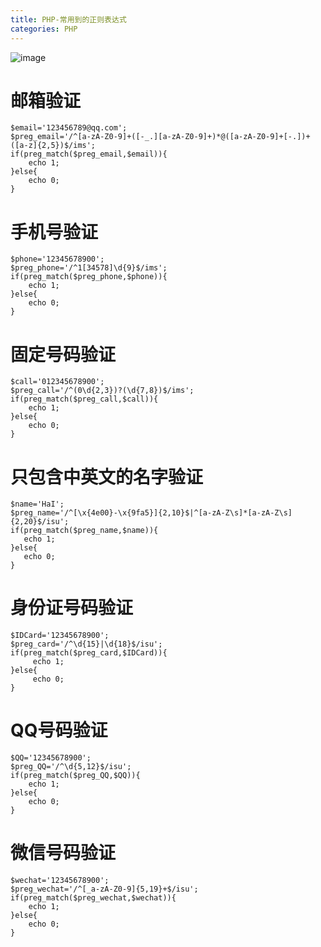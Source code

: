 ```yaml
---
title: PHP-常用到的正则表达式
categories: PHP
---
```

 ![image](https://upload-images.jianshu.io/upload_images/15325592-fbfbe69c6724072d?imageMogr2/auto-orient/strip%7CimageView2/2/w/1240)
<!-- more -->
# 邮箱验证

```
$email='123456789@qq.com';
$preg_email='/^[a-zA-Z0-9]+([-_.][a-zA-Z0-9]+)*@([a-zA-Z0-9]+[-.])+([a-z]{2,5})$/ims';
if(preg_match($preg_email,$email)){
    echo 1;
}else{
    echo 0;
}

```

# 手机号验证

```
$phone='12345678900';
$preg_phone='/^1[34578]\d{9}$/ims';
if(preg_match($preg_phone,$phone)){
    echo 1;
}else{
    echo 0;
}
```

# 固定号码验证

```
$call='012345678900';
$preg_call='/^(0\d{2,3})?(\d{7,8})$/ims';
if(preg_match($preg_call,$call)){
    echo 1;
}else{
    echo 0;
}

```

# 只包含中英文的名字验证

```
$name='HaI';
$preg_name='/^[\x{4e00}-\x{9fa5}]{2,10}$|^[a-zA-Z\s]*[a-zA-Z\s]{2,20}$/isu';
if(preg_match($preg_name,$name)){
   echo 1;
}else{
   echo 0;
}

```

# 身份证号码验证

```
$IDCard='12345678900';
$preg_card='/^\d{15}|\d{18}$/isu';
if(preg_match($preg_card,$IDCard)){
     echo 1;
}else{
     echo 0;
}        
```

# QQ号码验证

```
$QQ='12345678900';
$preg_QQ='/^\d{5,12}$/isu';
if(preg_match($preg_QQ,$QQ)){
    echo 1;
}else{
    echo 0;
}

```

# 微信号码验证

```
$wechat='12345678900';
$preg_wechat='/^[_a-zA-Z0-9]{5,19}+$/isu';
if(preg_match($preg_wechat,$wechat)){
    echo 1;
}else{
    echo 0;
}
```
